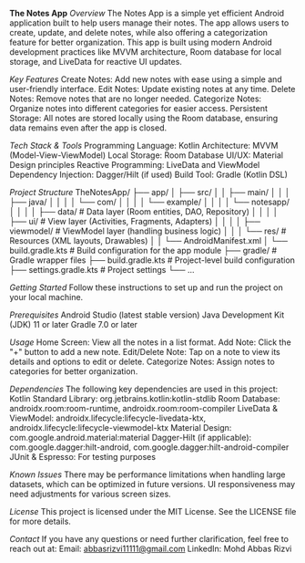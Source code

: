 **The Notes App**
*Overview*
The Notes App is a simple yet efficient Android application built to help users manage their notes. The app allows users to create, update, and delete notes, while also offering a categorization feature for better organization. This app is built using modern Android development practices like MVVM architecture, Room database for local storage, and LiveData for reactive UI updates.

*Key Features*
Create Notes: Add new notes with ease using a simple and user-friendly interface.
Edit Notes: Update existing notes at any time.
Delete Notes: Remove notes that are no longer needed.
Categorize Notes: Organize notes into different categories for easier access.
Persistent Storage: All notes are stored locally using the Room database, ensuring data remains even after the app is closed.

*Tech Stack & Tools*
Programming Language: Kotlin
Architecture: MVVM (Model-View-ViewModel)
Local Storage: Room Database
UI/UX: Material Design principles
Reactive Programming: LiveData and ViewModel
Dependency Injection: Dagger/Hilt (if used)
Build Tool: Gradle (Kotlin DSL)

*Project Structure*
TheNotesApp/
├── app/
│   ├── src/
│   │   ├── main/
│   │   │   ├── java/
│   │   │   │   └── com/
│   │   │   │       └── example/
│   │   │   │           └── notesapp/
│   │   │   │               ├── data/          # Data layer (Room entities, DAO, Repository)
│   │   │   │               ├── ui/            # View layer (Activities, Fragments, Adapters)
│   │   │   │               ├── viewmodel/     # ViewModel layer (handling business logic)
│   │   │   └── res/         # Resources (XML layouts, Drawables)
│   │   └── AndroidManifest.xml
│   └── build.gradle.kts      # Build configuration for the app module
├── gradle/                   # Gradle wrapper files
├── build.gradle.kts           # Project-level build configuration
├── settings.gradle.kts        # Project settings
└── ...

*Getting Started*
Follow these instructions to set up and run the project on your local machine.

*Prerequisites*
Android Studio (latest stable version)
Java Development Kit (JDK) 11 or later
Gradle 7.0 or later

*Usage*
Home Screen: View all the notes in a list format.
Add Note: Click the "+" button to add a new note.
Edit/Delete Note: Tap on a note to view its details and options to edit or delete.
Categorize Notes: Assign notes to categories for better organization.

*Dependencies*
The following key dependencies are used in this project:
Kotlin Standard Library: org.jetbrains.kotlin:kotlin-stdlib
Room Database: androidx.room:room-runtime, androidx.room:room-compiler
LiveData & ViewModel: androidx.lifecycle:lifecycle-livedata-ktx, androidx.lifecycle:lifecycle-viewmodel-ktx
Material Design: com.google.android.material:material
Dagger-Hilt (if applicable): com.google.dagger:hilt-android, com.google.dagger:hilt-android-compiler
JUnit & Espresso: For testing purposes

*Known Issues*
There may be performance limitations when handling large datasets, which can be optimized in future versions.
UI responsiveness may need adjustments for various screen sizes.


*License*
This project is licensed under the MIT License. See the LICENSE file for more details.

*Contact*
If you have any questions or need further clarification, feel free to reach out at:
Email: abbasrizvi11111@gmail.com
LinkedIn: Mohd Abbas Rizvi
